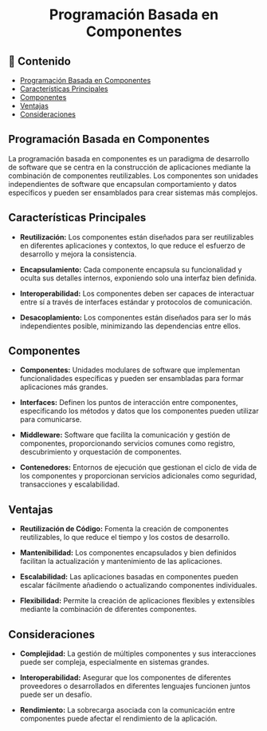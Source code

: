 <h1 align="center">Programación Basada en Componentes</h1>

<h2>📑 Contenido</h2>

- [Programación Basada en Componentes](#programación-basada-en-componentes)
- [Características Principales](#características-principales)
- [Componentes](#componentes)
- [Ventajas](#ventajas)
- [Consideraciones](#consideraciones)

## Programación Basada en Componentes

La programación basada en componentes es un paradigma de desarrollo de software que se centra en la construcción de aplicaciones mediante la combinación de componentes reutilizables. Los componentes son unidades independientes de software que encapsulan comportamiento y datos específicos y pueden ser ensamblados para crear sistemas más complejos.

## Características Principales

- **Reutilización:** Los componentes están diseñados para ser reutilizables en diferentes aplicaciones y contextos, lo que reduce el esfuerzo de desarrollo y mejora la consistencia.

- **Encapsulamiento:** Cada componente encapsula su funcionalidad y oculta sus detalles internos, exponiendo solo una interfaz bien definida.

- **Interoperabilidad:** Los componentes deben ser capaces de interactuar entre sí a través de interfaces estándar y protocolos de comunicación.

- **Desacoplamiento:** Los componentes están diseñados para ser lo más independientes posible, minimizando las dependencias entre ellos.

## Componentes

- **Componentes:** Unidades modulares de software que implementan funcionalidades específicas y pueden ser ensambladas para formar aplicaciones más grandes.

- **Interfaces:** Definen los puntos de interacción entre componentes, especificando los métodos y datos que los componentes pueden utilizar para comunicarse.

- **Middleware:** Software que facilita la comunicación y gestión de componentes, proporcionando servicios comunes como registro, descubrimiento y orquestación de componentes.

- **Contenedores:** Entornos de ejecución que gestionan el ciclo de vida de los componentes y proporcionan servicios adicionales como seguridad, transacciones y escalabilidad.

## Ventajas

- **Reutilización de Código:** Fomenta la creación de componentes reutilizables, lo que reduce el tiempo y los costos de desarrollo.

- **Mantenibilidad:** Los componentes encapsulados y bien definidos facilitan la actualización y mantenimiento de las aplicaciones.

- **Escalabilidad:** Las aplicaciones basadas en componentes pueden escalar fácilmente añadiendo o actualizando componentes individuales.

- **Flexibilidad:** Permite la creación de aplicaciones flexibles y extensibles mediante la combinación de diferentes componentes.

## Consideraciones

- **Complejidad:** La gestión de múltiples componentes y sus interacciones puede ser compleja, especialmente en sistemas grandes.

- **Interoperabilidad:** Asegurar que los componentes de diferentes proveedores o desarrollados en diferentes lenguajes funcionen juntos puede ser un desafío.

- **Rendimiento:** La sobrecarga asociada con la comunicación entre componentes puede afectar el rendimiento de la aplicación.
